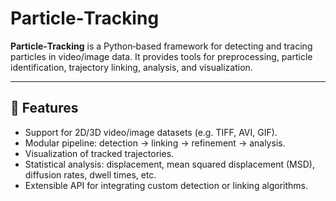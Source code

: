 # Particle‑Tracking

**Particle‑Tracking** is a Python‑based framework for detecting and tracing particles in video/image data. It provides tools for preprocessing, particle identification, trajectory linking, analysis, and visualization.

---

## 🚀 Features

- Support for 2D/3D video/image datasets (e.g. TIFF, AVI, GIF).
- Modular pipeline: detection → linking → refinement → analysis.
- Visualization of tracked trajectories.
- Statistical analysis: displacement, mean squared displacement (MSD), diffusion rates, dwell times, etc.
- Extensible API for integrating custom detection or linking algorithms.


